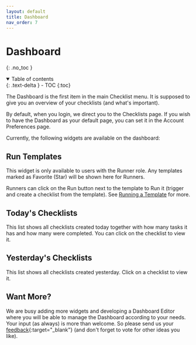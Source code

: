 ```yaml
---
layout: default
title: Dashboard
nav_order: 7
---
```

# Dashboard
{: .no_toc }

<details open markdown="block">
  <summary>
    Table of contents
  </summary>
  {: .text-delta }
- TOC
{:toc}
</details>

The Dashboard is the first item in the main Checklist menu. It is supposed to give you an overview of your checklists (and what's important). 

By default, when you login, we direct you to the Checklists page. If you wish to have the Dashboard as your default page, you can set it in the Account Preferences page.

Currently, the following widgets are available on the dashboard:

## Run Templates
This widget is only available to users with the Runner role. Any templates marked as Favorite (Star) will be shown here for Runners. 

Runners can click on the Run button next to the template to Run it (trigger and create a checklist from the template). See [Running a Template](/templates/templates/#running-templates) for more.

## Today's Checklists
This list shows all checklists created today together with how many tasks it has and how many were completed. You can click on the checklist to view it.

## Yesterday's Checklists
This list shows all checklists created yesterday. Click on a checklist to view it. 

## Want More?
We are busy adding more widgets and developing a Dashboard Editor where you will be able to manage the Dashboard according to your needs. Your input (as always) is more than welcome. So please send us your [feedback](https://checklist.com/feedback){:target="_blank"} (and don't forget to vote for other ideas you like).